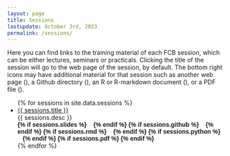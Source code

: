 ```yaml
---
layout: page
title: Sessions
lastupdate: October 3rd, 2023
permalink: /sessions/
---
```


Here you can find links to the training material of each FCB session, which can be either lectures, seminars or practicals. Clicking the title of the session will go to the web page of the session, by default. The bottom right icons may have additional material for that session such as another web page (<i class="fab fa-html5"></i>), a Github directory (<i class="fab fa-github"></i>), an R or R-markdown document (<i class="fab fa-r-project"></i>), or a PDF file (<i class="fas fa-file-pdf"></i>).

<ul id="archive">
{% for sessions in site.data.sessions %}
      <li class="archiveposturl">
        <span><a href="{{ site.baseurl }}/{{ sessions.dirname }}">{{ sessions.title }}</a></span><br>
<span class = "postlower">{{ sessions.desc }}</span>
<strong style="font-size:100%; font-family: 'Titillium Web', sans-serif; float:right; padding-right: .5em">
{% if sessions.slides %}
  <a href="{{ site.url }}/{{ sessions.dirname }}/index.html"><i class="fab fa-html5"></i></a>&nbsp;&nbsp;
{% endif %}
{% if sessions.github %}
<a href="{{ sessions.github }}"><i class="fab fa-github"></i></a>&nbsp;&nbsp;
{% endif %}
{% if sessions.rmd %}
<a href="{{ sessions.rmd }}"><i class="fab fa-r-project"></i></a>&nbsp;&nbsp;
{% endif %}
{% if sessions.python %}
<a href="{{ sessions.python }}"><i class="fab fa-python"></i></a>&nbsp;&nbsp;
{% endif %}
{% if sessions.pdf %}
<a href="{{ site.url }}/{{ sessions.dirname }}/{{ sessions.filename }}.pdf"><i class="fas fa-file-pdf"></i></a>
{% endif %}
</strong> 
      </li>
{% endfor %}
</ul>
